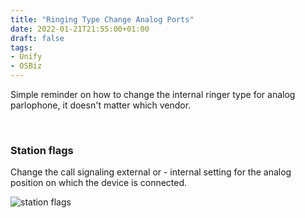 ```yaml
---
title: "Ringing Type Change Analog Ports"
date: 2022-01-21T21:55:00+01:00
draft: false
tags:
- Unify
- OSBiz
---
```


Simple reminder on how to change the internal ringer type for analog parlophone, it doesn't matter which vendor.

&nbsp;
### Station flags
Change the call signaling external or - internal setting for the analog position on which the device is connected.

![station flags](/posts_images/unify_osbiz_analog_different_ringtype.png)
